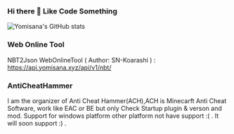 ### Hi there 👋 Like Code Something

![Yomisana's GitHub stats](https://github-readme-stats.vercel.app/api?username=Yomisana&show_icons=true&theme=radical)

### Web Online Tool
NBT2Json WebOnlineTool ( Author: SN-Koarashi ) :
https://api.yomisana.xyz/api/v1/nbt/

### AntiCheatHammer

I am the organizer of Anti Cheat Hammer(ACH),ACH is Minecarft Anti Cheat Software, work like EAC or BE but only Check Startup plugin & verson and mod.
Support for windows platform other platform not have support :( . It will soon support :) .
